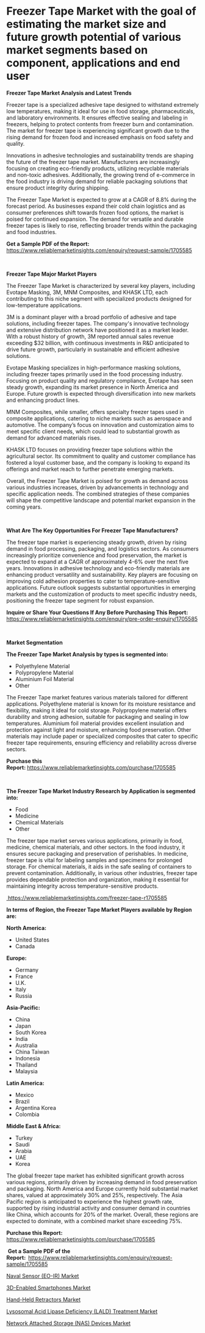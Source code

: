 <p><h1>Freezer Tape Market with the goal of estimating the market size and future growth potential of various market segments based on component, applications and end user</h1></p><p><strong>Freezer Tape Market Analysis and Latest Trends</strong></p>
<p><p>Freezer tape is a specialized adhesive tape designed to withstand extremely low temperatures, making it ideal for use in food storage, pharmaceuticals, and laboratory environments. It ensures effective sealing and labeling in freezers, helping to protect contents from freezer burn and contamination. The market for freezer tape is experiencing significant growth due to the rising demand for frozen food and increased emphasis on food safety and quality.</p><p>Innovations in adhesive technologies and sustainability trends are shaping the future of the freezer tape market. Manufacturers are increasingly focusing on creating eco-friendly products, utilizing recyclable materials and non-toxic adhesives. Additionally, the growing trend of e-commerce in the food industry is driving demand for reliable packaging solutions that ensure product integrity during shipping.</p><p>The Freezer Tape Market is expected to grow at a CAGR of 8.8% during the forecast period. As businesses expand their cold chain logistics and as consumer preferences shift towards frozen food options, the market is poised for continued expansion. The demand for versatile and durable freezer tapes is likely to rise, reflecting broader trends within the packaging and food industries.</p></p>
<p><strong>Get a Sample PDF of the Report:&nbsp;</strong> <a href="https://www.reliablemarketinsights.com/enquiry/request-sample/1705585?utm_campaign=1619&utm_medium=2&utm_source=Github&utm_content=ia&utm_term=21102024&utm_id=freezer-tape">https://www.reliablemarketinsights.com/enquiry/request-sample/1705585</a></p>
<p>&nbsp;</p>
<p><strong>Freezer Tape Major Market Players</strong></p>
<p><p>The Freezer Tape Market is characterized by several key players, including Evotape Masking, 3M, MNM Composites, and KHASK LTD, each contributing to this niche segment with specialized products designed for low-temperature applications.</p><p>3M is a dominant player with a broad portfolio of adhesive and tape solutions, including freezer tapes. The company's innovative technology and extensive distribution network have positioned it as a market leader. With a robust history of growth, 3M reported annual sales revenue exceeding $32 billion, with continuous investments in R&D anticipated to drive future growth, particularly in sustainable and efficient adhesive solutions.</p><p>Evotape Masking specializes in high-performance masking solutions, including freezer tapes primarily used in the food processing industry. Focusing on product quality and regulatory compliance, Evotape has seen steady growth, expanding its market presence in North America and Europe. Future growth is expected through diversification into new markets and enhancing product lines.</p><p>MNM Composites, while smaller, offers specialty freezer tapes used in composite applications, catering to niche markets such as aerospace and automotive. The company’s focus on innovation and customization aims to meet specific client needs, which could lead to substantial growth as demand for advanced materials rises.</p><p>KHASK LTD focuses on providing freezer tape solutions within the agricultural sector. Its commitment to quality and customer compliance has fostered a loyal customer base, and the company is looking to expand its offerings and market reach to further penetrate emerging markets.</p><p>Overall, the Freezer Tape Market is poised for growth as demand across various industries increases, driven by advancements in technology and specific application needs. The combined strategies of these companies will shape the competitive landscape and potential market expansion in the coming years.</p></p>
<p>&nbsp;</p>
<p><strong>What Are The Key Opportunities For Freezer Tape Manufacturers?</strong></p>
<p><p>The freezer tape market is experiencing steady growth, driven by rising demand in food processing, packaging, and logistics sectors. As consumers increasingly prioritize convenience and food preservation, the market is expected to expand at a CAGR of approximately 4-6% over the next five years. Innovations in adhesive technology and eco-friendly materials are enhancing product versatility and sustainability. Key players are focusing on improving cold adhesion properties to cater to temperature-sensitive applications. Future outlook suggests substantial opportunities in emerging markets and the customization of products to meet specific industry needs, positioning the freezer tape segment for robust expansion.</p></p>
<p><strong>Inquire or Share Your Questions If Any Before Purchasing This Report:</strong> <a href="https://www.reliablemarketinsights.com/enquiry/pre-order-enquiry/1705585?utm_campaign=1619&utm_medium=2&utm_source=Github&utm_content=ia&utm_term=21102024&utm_id=freezer-tape">https://www.reliablemarketinsights.com/enquiry/pre-order-enquiry/1705585</a></p>
<p>&nbsp;</p>
<p><strong>Market Segmentation</strong></p>
<p><strong>The Freezer Tape Market Analysis by types is segmented into:</strong></p>
<p><ul><li>Polyethylene Material</li><li>Polypropylene Material</li><li>Aluminium Foil Material</li><li>Other</li></ul></p>
<p><p>The Freezer Tape market features various materials tailored for different applications. Polyethylene material is known for its moisture resistance and flexibility, making it ideal for cold storage. Polypropylene material offers durability and strong adhesion, suitable for packaging and sealing in low temperatures. Aluminium foil material provides excellent insulation and protection against light and moisture, enhancing food preservation. Other materials may include paper or specialized composites that cater to specific freezer tape requirements, ensuring efficiency and reliability across diverse sectors.</p></p>
<p><strong>Purchase this Report:&nbsp;</strong><a href="https://www.reliablemarketinsights.com/purchase/1705585?utm_campaign=1619&utm_medium=2&utm_source=Github&utm_content=ia&utm_term=21102024&utm_id=freezer-tape">https://www.reliablemarketinsights.com/purchase/1705585</a></p>
<p>&nbsp;</p>
<p><strong>The Freezer Tape Market Industry Research by Application is segmented into:</strong></p>
<p><ul><li>Food</li><li>Medicine</li><li>Chemical Materials</li><li>Other</li></ul></p>
<p><p>The freezer tape market serves various applications, primarily in food, medicine, chemical materials, and other sectors. In the food industry, it ensures secure packaging and preservation of perishables. In medicine, freezer tape is vital for labeling samples and specimens for prolonged storage. For chemical materials, it aids in the safe sealing of containers to prevent contamination. Additionally, in various other industries, freezer tape provides dependable protection and organization, making it essential for maintaining integrity across temperature-sensitive products.</p></p>
<p><a href="https://www.reliablemarketinsights.com/freezer-tape-r1705585?utm_campaign=1619&utm_medium=2&utm_source=Github&utm_content=ia&utm_term=21102024&utm_id=freezer-tape">&nbsp;https://www.reliablemarketinsights.com/freezer-tape-r1705585</a></p>
<p><strong>In terms of Region, the Freezer Tape Market Players available by Region are:</strong></p>
<p>
    <p> <strong> North America: </strong>
        <ul>
            <li>United States</li>
            <li>Canada</li>
        </ul>
        </p> 
    <p> <strong> Europe: </strong>
        <ul>
            <li>Germany</li>
            <li>France</li>
            <li>U.K.</li>
            <li>Italy</li>
            <li>Russia</li>
        </ul>
        </p> 
    <p> <strong> Asia-Pacific: </strong>
        <ul>
            <li>China</li>
            <li>Japan</li>
            <li>South Korea</li>
            <li>India</li>
            <li>Australia</li>
            <li>China Taiwan</li>
            <li>Indonesia</li>
            <li>Thailand</li>
            <li>Malaysia</li>
        </ul>
        </p> 
    <p> <strong> Latin America: </strong>
        <ul>
            <li>Mexico</li>
            <li>Brazil</li>
            <li>Argentina Korea</li>
            <li>Colombia</li>
        </ul>
        </p> 
    <p> <strong> Middle East & Africa: </strong>
        <ul>
            <li>Turkey</li>
            <li>Saudi</li>
            <li>Arabia</li>
            <li>UAE</li>
            <li>Korea</li>
        </ul>
    </p>
    </p>
<p><p>The global freezer tape market has exhibited significant growth across various regions, primarily driven by increasing demand in food preservation and packaging. North America and Europe currently hold substantial market shares, valued at approximately 30% and 25%, respectively. The Asia Pacific region is anticipated to experience the highest growth rate, supported by rising industrial activity and consumer demand in countries like China, which accounts for 20% of the market. Overall, these regions are expected to dominate, with a combined market share exceeding 75%.</p></p>
<p><strong>Purchase this Report: </strong><a href="https://www.reliablemarketinsights.com/purchase/1705585?utm_campaign=1619&utm_medium=2&utm_source=Github&utm_content=ia&utm_term=21102024&utm_id=freezer-tape">https://www.reliablemarketinsights.com/purchase/1705585</a></p>
<p>&nbsp;<strong>Get a Sample PDF of the Report:&nbsp;&nbsp;</strong><a href="https://www.reliablemarketinsights.com/enquiry/request-sample/1705585?utm_campaign=1619&utm_medium=2&utm_source=Github&utm_content=ia&utm_term=21102024&utm_id=freezer-tape">https://www.reliablemarketinsights.com/enquiry/request-sample/1705585</a></p>
<p><strong></strong></p>
<p><p><a href="https://www.linkedin.com/pulse/naval-sensor-eo-ir-market-maturity-analysis-regional-disparities-7wsvc?utm_campaign=1619&utm_medium=2&utm_source=Github&utm_content=ia&utm_term=21102024&utm_id=freezer-tape">Naval Sensor (EO-IR) Market</a></p><p><a href="https://www.linkedin.com/pulse/3d-enabled-smartphones-market-essentials-key-players-demand-drivers-qb6cc?utm_campaign=1619&utm_medium=2&utm_source=Github&utm_content=ia&utm_term=21102024&utm_id=freezer-tape">3D-Enabled Smartphones Market</a></p><p><a href="https://www.linkedin.com/pulse/hand-held-retractors-market-opportunities-emerging-global-trends-1uyef?utm_campaign=1619&utm_medium=2&utm_source=Github&utm_content=ia&utm_term=21102024&utm_id=freezer-tape">Hand-Held Retractors Market</a></p><p><a href="https://www.linkedin.com/pulse/lysosomal-acid-lipase-deficiency-lald-treatment-market-m8qpe?utm_campaign=1619&utm_medium=2&utm_source=Github&utm_content=ia&utm_term=21102024&utm_id=freezer-tape">Lysosomal Acid Lipase Deficiency (LALD) Treatment Market</a></p><p><a href="https://www.linkedin.com/pulse/network-attached-storage-nas-devices-market-maturity-analysis-gzvwf?utm_campaign=1619&utm_medium=2&utm_source=Github&utm_content=ia&utm_term=21102024&utm_id=freezer-tape">Network Attached Storage (NAS) Devices Market</a></p></p>